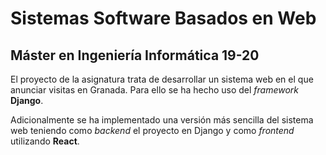 # Sistemas Software Basados en Web

## Máster en Ingeniería Informática 19-20

El proyecto de la asignatura trata de desarrollar un sistema web en el que anunciar visitas en Granada. Para ello se ha hecho uso del *framework* **Django**.

Adicionalmente se ha implementado una versión más sencilla del sistema web teniendo como *backend* el proyecto en Django y como *frontend* utilizando **React**.
